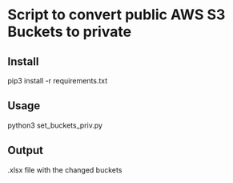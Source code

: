 # Script to convert public AWS S3 Buckets to private

## Install
pip3 install -r requirements.txt

## Usage
python3 set_buckets_priv.py

## Output
.xlsx file with the changed buckets